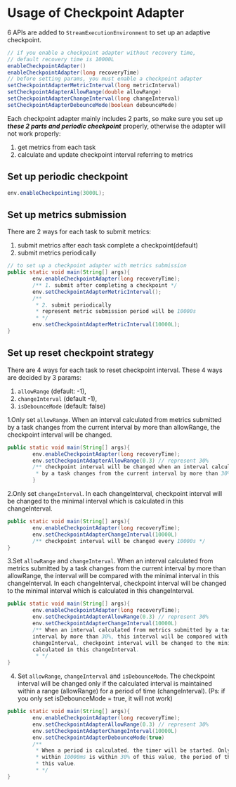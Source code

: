 # Usage of Checkpoint Adapter
6 APIs are added to `StreamExecutionEnvironment` to set up an adaptive checkpoint.
```java
// if you enable a checkpoint adapter without recovery time,
// default recovery time is 10000L
enableCheckpointAdapter()
enableCheckpointAdapter(long recoveryTime)
// before setting params, you must enable a checkpoint adapter
setCheckpointAdapterMetricInterval(long metricInterval)
setCheckpointAdapterAllowRange(double allowRange)
setCheckpointAdapterChangeInterval(long changeInterval)
setCheckpointAdapterDebounceMode(boolean debounceMode)
```
Each checkpoint adapter mainly includes 2 parts, so make sure
you set up **_these 2 parts and periodic checkpoint_** properly, 
otherwise the adapter will not work properly: 
1. get metrics from each task
2. calculate and update checkpoint interval referring to metrics
## Set up periodic checkpoint
```java
env.enableCheckpointing(3000L);
```
## Set up metrics submission
There are 2 ways for each task to submit metrics:
1. submit metrics after each task complete a checkpoint(default)
2. submit metrics periodically
```java
// to set up a checkpoint adapter with metrics submission
public static void main(String[] args){
        env.enableCheckpointAdapter(long recoveryTime);
        /** 1. submit after completing a checkpoint */
        env.setCheckpointAdapterMetricInterval();
        /** 
         * 2. submit periodically
         * represent metric submission period will be 10000s
         * */
        env.setCheckpointAdapterMetricInterval(10000L); 
}
```

## Set up reset checkpoint strategy
There are 4 ways for each task to reset checkpoint interval.
These 4 ways are decided by 3 params: 
1. `allowRange` (default: -1), 
2. `changeInterval` (default -1), 
3. `isDebounceMode` (default: false)

1.Only set `allowRange`. When an interval calculated from metrics submitted by 
a task changes from the current interval by more than allowRange, the checkpoint
interval will be changed.
```java
public static void main(String[] args){
        env.enableCheckpointAdapter(long recoveryTime);
        env.setCheckpointAdapterAllowRange(0.3) // represent 30%
        /** checkpoint interval will be changed when an interval calculated from metrics submitted 
         * by a task changes from the current interval by more than 30%*/
        }
```
2.Only set `changeInterval`. In each changeInterval, checkpoint interval will be changed to the 
minimal interval which is calculated in this changeInterval.
```java
public static void main(String[] args){
        env.enableCheckpointAdapter(long recoveryTime);
        env.setCheckpointAdapterChangeInterval(10000L)
        /** checkpoint interval will be changed every 10000s */ 
}
```
3.Set `allowRange` and `changeInterval`.  When an interval calculated from metrics submitted by
a task changes from the current interval by more than allowRange, the interval will be compared with 
the minimal interval in this changeInterval. In each changeInterval, checkpoint interval will be 
changed to the minimal interval which is calculated in this changeInterval.
```java
public static void main(String[] args){
        env.enableCheckpointAdapter(long recoveryTime);
        env.setCheckpointAdapterAllowRange(0.3) // represent 30%
        env.setCheckpointAdapterChangeInterval(10000L)
        /** When an interval calculated from metrics submitted by a task changes from the current
        interval by more than 30%, this interval will be compared with minimal interval. In each 
        changeInterval, checkpoint interval will be changed to the minimal interval which is
        calculated in this changeInterval.
         * */
}
```
4. Set `allowRange`, `changeInterval` and `isDebounceMode`. 
The checkpoint interval will be changed only if the calculated interval is maintained within 
a range (allowRange) for a period of time (changeInterval).
(Ps: if you only set isDebounceMode = true, it will not work)
```java
public static void main(String[] args){
        env.enableCheckpointAdapter(long recoveryTime);
        env.setCheckpointAdapterAllowRange(0.3) // represent 30%
        env.setCheckpointAdapterChangeInterval(10000L)
        env.setCheckpointAdapterDebounceMode(true)
        /**
         * When a period is calculated, the timer will be started. Only if the period calculated
         * within 10000ms is within 30% of this value, the period of the checkpoint will be updated to
         * this value.
         * */
}
```
